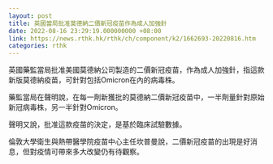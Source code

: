 ```yaml
---
layout: post
title: 英國當局批准莫德納二價新冠疫苗作為成人加強針
date: 2022-08-16 23:29:19.000000000 +08:00
link: https://news.rthk.hk/rthk/ch/component/k2/1662693-20220816.htm
categories: rthk
---
```


英國藥監當局批准美國莫德納公司製造的二價新冠疫苗，作為成人加強針，指這款新版莫德納疫苗，可針對包括Omicron在內的病毒株。

藥監當局在聲明說，在每一劑新獲批的莫德納二價新冠疫苗中，一半劑量針對原始新冠病毒株，另一半針對Omicron。

聲明又說，批准這款疫苗的決定，是基於臨床試驗數據。

倫敦大學衛生與熱帶醫學院疫苗中心主任坎普曼說，二價新冠疫苗的出現是好消息，但對疫情可帶來多大改變仍有待觀察。
